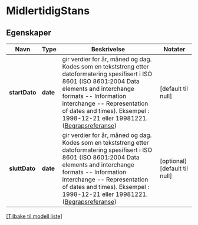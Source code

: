 # MidlertidigStans

## Egenskaper

| Navn          | Type     | Beskrivelse                                                                                                                                                                                                                                                                                                                                                              | Notater                       |
|---------------|----------|--------------------------------------------------------------------------------------------------------------------------------------------------------------------------------------------------------------------------------------------------------------------------------------------------------------------------------------------------------------------------|-------------------------------|
| **startDato** | **date** | gir verdier for år, måned og dag. Kodes som en tekststreng etter datoformatering spesifisert i  ISO 8601 (ISO 8601:2004 Data elements and interchange formats -- Information interchange -- Representation of dates and times). Eksempel : 1998-12-21 eller 19981221. ([Begrapsreferanse](https://data.skatteetaten.no/begrep/20b52aed-9fe1-11e5-a9f8-e4115b280940&#39)) | [default til null]            |
| **sluttDato** | **date** | gir verdier for år, måned og dag. Kodes som en tekststreng etter datoformatering spesifisert i  ISO 8601 (ISO 8601:2004 Data elements and interchange formats -- Information interchange -- Representation of dates and times). Eksempel : 1998-12-21 eller 19981221. ([Begrapsreferanse](https://data.skatteetaten.no/begrep/20b52aed-9fe1-11e5-a9f8-e4115b280940&#39)) | [optional] [default til null] |

[[Tilbake til modell liste]](../index.md)

